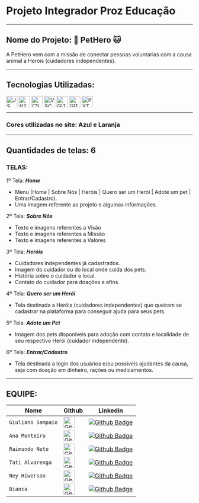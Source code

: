 # Projeto Integrador Proz Educação
---

## Nome do Projeto: 🐶 PetHero 🐱

A PetHero vem com a missão de conectar pessoas voluntarias com a causa animal a Heróis (cuidadores independentes).

---

## **Tecnologias Utilizadas:**

<div style="display: inline_block">
  <img align="center" alt="JS" height="30" src="https://cdn.jsdelivr.net/gh/devicons/devicon/icons/javascript/javascript-original.svg">
  <img align="center" alt="HTML5-HUB" height="30" src="https://cdn.jsdelivr.net/gh/devicons/devicon/icons/html5/html5-original.svg">
  <img align="center" alt="CSS3" height="30" src="https://cdn.jsdelivr.net/gh/devicons/devicon/icons/css3/css3-original.svg">
  <img align="center" alt="VSCODE" height="30" src="https://cdn.jsdelivr.net/gh/devicons/devicon/icons/vscode/vscode-original.svg">
  <img align="center" alt="GIT" height="30" src="https://cdn.jsdelivr.net/gh/devicons/devicon/icons/git/git-original.svg">
  <img align="center" alt="GITHUB" height="30" src="https://cdn.jsdelivr.net/gh/devicons/devicon/icons/github/github-original.svg">
  <img align="center" alt="PYTHON" height="30" src="https://cdn.jsdelivr.net/gh/devicons/devicon/icons/python/python-original.svg">
  
</div>

---

### Cores utilizadas no site: Azul e Laranja

---

## Quantidades de telas: 6

### TELAS:

1º Tela: ***Home*** 

*	Menu (Home | Sobre Nós | Heróis | Quero ser um Herói | Adote um pet | Entrar/Cadastro).
*	Uma imagem referente ao projeto e algumas informações.

2º Tela: ***Sobre Nós***

*	Texto e imagens referentes a Visão
*	Texto e imagens referentes a Missão
*	Texto e imagens referentes a Valores

3º Tela: ***Heróis***

*	Cuidadores independentes já cadastrados.
*	Imagem do cuidador ou do local onde cuida dos pets.
*	História sobre o cuidador e local.
*	Contato do cuidador para doações e afins.


4º Tela: ***Quero ser um Herói***

*	Tela destinada a Heróis (cuidadores independentes) que queiram se cadastrar na plataforma para conseguir ajuda para seus pets.

5º Tela: ***Adote um Pet***

 * Imagem dos pets disponíveis para adoção com contato e localidade de seu respectivo Herói (cuidador independente).

 6º Tela: ***Entrar/Cadastro***

 * Tela destinada a login dos usuários e/ou possíveis ajudantes da causa, seja com doação em dinheiro, rações ou medicamentos.

---

 ## **EQUIPE:**

| Nome | Github | Linkedin |
| --------- | --------- | --------- |
| `Giuliano Sampaio` | <a href="https://github.com/Giuliano-Sampaio"> <img height="30" alt="GitHub do Giuliano" src="https://img.shields.io/badge/-Github-000?style=flat-square&logo=Github&logoColor=white"></a> | [![Github Badge](https://img.shields.io/badge/LinkedIn-0077B5?style=for-the-badge&logo=linkedin&logoColor=white)](https://www.linkedin.com/in/giuliano-sampaio) |
| `Ana Monteiro` | <a href="https://github.com/Anamonteir0"> <img height="30" alt="GitHub da Ana" src="https://img.shields.io/badge/-Github-000?style=flat-square&logo=Github&logoColor=white"></a> | [![Github Badge](https://img.shields.io/badge/LinkedIn-0077B5?style=for-the-badge&logo=linkedin&logoColor=white)](https://www.linkedin.com/in/ana-caroline-monteiro-da-silva-65b8a4147) |
| `Raimundo Neto` | <a href="https://github.com/RaimundoNeto"> <img height="30" alt="GitHub do Raimundo " src="https://img.shields.io/badge/-Github-000?style=flat-square&logo=Github&logoColor=white"></a> | [![Github Badge](https://img.shields.io/badge/LinkedIn-0077B5?style=for-the-badge&logo=linkedin&logoColor=white)](https://www.linkedin.com/in/raimundo-rodrigues-de-moura-neto/) |
| `Tati Alvarenga` | <a href="https://github.com/TatiAlvarenga"> <img height="30" alt="GitHub da Tati" src="https://img.shields.io/badge/-Github-000?style=flat-square&logo=Github&logoColor=white"></a> | [![Github Badge](https://img.shields.io/badge/LinkedIn-0077B5?style=for-the-badge&logo=linkedin&logoColor=white)](https://www.linkedin.com/in/tati-alvarenga-29b85157/) |
| `Ney Hiwerson` | <a href="https://github.com/NeyHiwerson"> <img height="30" alt="GitHub do Ney" src="https://img.shields.io/badge/-Github-000?style=flat-square&logo=Github&logoColor=white"></a> | [![Github Badge](https://img.shields.io/badge/LinkedIn-0077B5?style=for-the-badge&logo=linkedin&logoColor=white)]() |
| `Bianca` | <a href="https://github.com/blasbianca"> <img height="30" alt="GitHub da Bianca" src="https://img.shields.io/badge/-Github-000?style=flat-square&logo=Github&logoColor=white"></a> | [![Github Badge](https://img.shields.io/badge/LinkedIn-0077B5?style=for-the-badge&logo=linkedin&logoColor=white)](https://www.linkedin.com/in/bianca-sosa-b85425127) |

